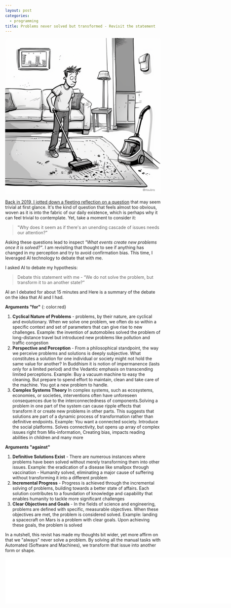 ```yaml
---
layout: post
categories:
  - programming
title: Problems never solved but transformed - Revisit the statement
---
```


<img src="../../images/m6943_cartoon_is_in_an_apartment-msubra.png" style="">

[Back in 2019, I jotted down a fleeting reflection on a question](problems-never-solved.html) that may seem trivial at first glance. It's the kind of question that feels almost too obvious, woven as it is into the fabric of our daily existence, which is perhaps why it can feel trivial to contemplate. Yet, take a moment to consider it:

> "Why does it seem as if there's an unending cascade of issues needs our attention?"

Asking these questions lead to inspect *"What events create new problems once it is solved?"*. I am revisiting that thought to see if anything has changed in my perception and try to avoid confirmation bias. This time, I leveraged AI technology to debate that with me.

I asked AI to debate my hypothesis:

> Debate this statement with me - “We do not solve the problem, but transform it to an another state?” 

AI an I debated for about 15 minutes and  Here is a summary of the debate on the idea that AI and I had.


<div class="two-col-parent" markdown="1">
<div class="two-col-column" markdown="1">

**Arguments "for"** 
{: color:red}

1. **Cyclical Nature of Problems** - problems, by their nature, are cyclical and evolutionary. When we solve one problem, we often do so within a specific context and set of parameters that can give rise to new challenges.
Example: the invention of automobiles solved the problem of long-distance travel but introduced new problems like pollution and traffic congestion
2. **Perspective and Perception** - From a philosophical standpoint, the way we perceive problems and solutions is deeply subjective. What constitutes a solution for one individual or society might not hold the same value for another?
In Buddhism it is notion of impermanence (lasts only for a limited period) and the Vedantic emphasis on transcending limited perceptions. 
Example: Buy a vacuum machine to easy the cleaning. But prepare to spend effort to maintain, clean and take care of the machine. You got a new problem to handle.
3. **Complex Systems Theory** In complex systems, such as ecosystems, economies, or societies, interventions often have unforeseen consequences due to the interconnectedness of components.Solving a problem in one part of the system can cause ripple effects that transform it or create new problems in other parts. This suggests that solutions are part of a dynamic process of transformation rather than definitive endpoints.
Example: You want a connected society. Introduce the social platforms. Solves connectivity, but opens up array of complex issues right from Mis-information, Creating bias, impacts reading abilities in children and many more

</div>

<div class="two-col-column" markdown="1">

**Arguments "against"**

1. **Definitive Solutions Exist** - There are numerous instances where problems have been solved without merely transforming them into other issues. Example: the eradication of a disease like smallpox through vaccination - Humanity solved, eliminating a major cause of suffering without transforming it into a different problem
2. **Incremental Progress** - Progress is achieved through the incremental solving of problems, building towards a better state of affairs. Each solution contributes to a foundation of knowledge and capability that enables humanity to tackle more significant challenges
3. **Clear Objectives and Goals** - In the fields of science and engineering, problems are defined with specific, measurable objectives. When these objectives are met, the problem is considered solved. Example: landing a spacecraft on Mars is a problem with clear goals. Upon achieving these goals, the problem is solved  

</div>

</div>



In a nutshell, this revist has made my thoughts bit wider, yet more affirm on that we "always" never solve a problem. By solving all the manual tasks with Automated (Software and Machines), we transform that issue into another form or shape. 

<embed src="../../images/post-1.svg" style="width:100vw;background-color:white;"/>

